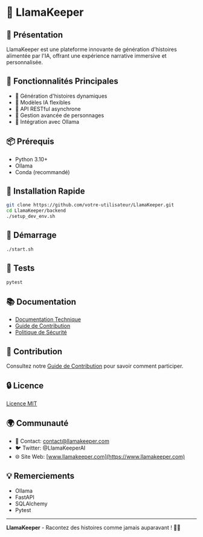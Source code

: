 # 📖 LlamaKeeper

## 🚀 Présentation

LlamaKeeper est une plateforme innovante de génération d'histoires alimentée par l'IA, offrant une expérience narrative immersive et personnalisée.

## 🌟 Fonctionnalités Principales

- 🤖 Génération d'histoires dynamiques
- 🧠 Modèles IA flexibles
- 🚀 API RESTful asynchrone
- 👥 Gestion avancée de personnages
- 🔌 Intégration avec Ollama

## 📦 Prérequis

- Python 3.10+
- Ollama
- Conda (recommandé)

## 🔧 Installation Rapide

```bash
git clone https://github.com/votre-utilisateur/LlamaKeeper.git
cd LlamaKeeper/backend
./setup_dev_env.sh
```

## 🚀 Démarrage

```bash
./start.sh
```

## 🧪 Tests

```bash
pytest
```

## 📚 Documentation

- [Documentation Technique](backend/TECHNICAL_DOCUMENTATION.md)
- [Guide de Contribution](backend/CONTRIBUTING.md)
- [Politique de Sécurité](SECURITY.md)

## 🤝 Contribution

Consultez notre [Guide de Contribution](backend/CONTRIBUTING.md) pour savoir comment participer.

## 🔒 Licence

[Licence MIT](LICENSE)

## 🌍 Communauté

- 📧 Contact: contact@llamakeeper.com
- 🐦 Twitter: @LlamaKeeperAI
- 🌐 Site Web: [www.llamakeeper.com](https://www.llamakeeper.com)

## 💡 Remerciements

- Ollama
- FastAPI
- SQLAlchemy
- Pytest

---

**LlamaKeeper** - Racontez des histoires comme jamais auparavant ! 📖✨